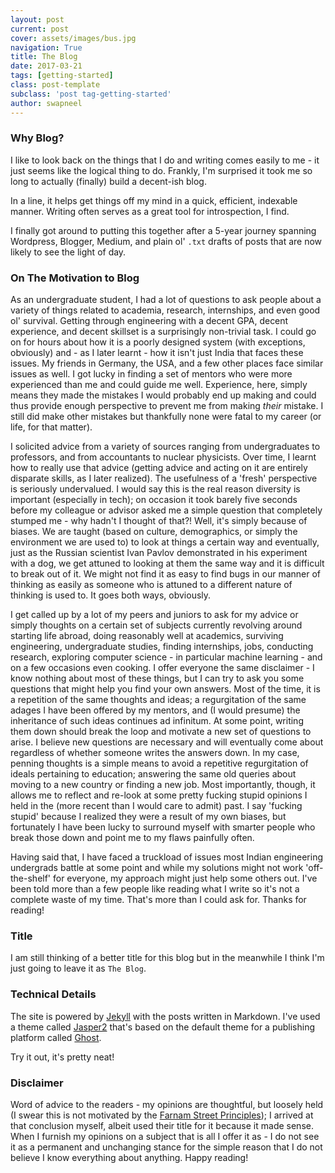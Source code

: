 ```yaml
---
layout: post
current: post
cover: assets/images/bus.jpg
navigation: True
title: The Blog
date: 2017-03-21
tags: [getting-started]
class: post-template
subclass: 'post tag-getting-started'
author: swapneel
---
```


### Why Blog?

I like to look back on the things that I do and writing comes easily to me - it just seems like the logical thing to do. Frankly, I'm surprised it took me so long to actually (finally) build a decent-ish blog.

In a line, it helps get things off my mind in a quick, efficient, indexable manner. Writing often serves as a great tool for introspection, I find.

I finally got around to putting this together after a 5-year journey spanning Wordpress, Blogger, Medium, and plain ol' `.txt` drafts of posts that are now likely to see the light of day.


### On The Motivation to Blog

As an undergraduate student, I had a lot of questions to ask people about a variety of things related to academia, research, internships, and even good ol' survival. Getting through engineering with a decent GPA, decent experience, and decent skillset is a surprisingly non-trivial task. I could go on for hours about how it is a poorly designed system (with exceptions, obviously) and - as I later learnt - how it isn't just India that faces these issues. My friends in Germany, the USA, and a few other places face similar issues as well. I got lucky in finding a set of mentors who were more experienced than me and could guide me well. Experience, here, simply means they made the mistakes I would probably end up making and could thus provide enough perspective to prevent me from making *their* mistake. I still did make other mistakes but thankfully none were fatal to my career (or life, for that matter).

I solicited advice from a variety of sources ranging from undergraduates to professors, and from accountants to nuclear physicists. Over time, I learnt how to really use that advice (getting advice and acting on it are entirely disparate skills, as I later realized). The usefulness of a 'fresh' perspective is seriously undervalued. I would say this is the real reason diversity is important (especially in tech); on occasion it took barely five seconds before my colleague or advisor asked me a simple question that completely stumped me - why hadn't I thought of that?! Well, it's simply because of biases. We are taught (based on culture, demographics, or simply the environment we are used to) to look at things a certain way and eventually, just as the Russian scientist Ivan Pavlov demonstrated in his experiment with a dog, we get attuned to looking at them the same way and it is difficult to break out of it. We might not find it as easy to find bugs in our manner of thinking as easily as someone who is attuned to a different nature of thinking is used to. It goes both ways, obviously.

I get called up by a lot of my peers and juniors to ask for my advice or simply thoughts on a certain set of subjects currently revolving around starting life abroad, doing reasonably well at academics, surviving engineering, undergraduate studies, finding internships, jobs, conducting research, exploring computer science - in particular machine learning - and on a few occasions even cooking. I offer everyone the same disclaimer - I know nothing about most of these things, but I can try to ask you some questions that might help you find your own answers. Most of the time, it is a repetition of the same thoughts and ideas; a regurgitation of the same adages I have been offered by my mentors, and (I would presume) the inheritance of such ideas continues ad infinitum. At some point, writing them down should break the loop and motivate a new set of questions to arise. I believe new questions are necessary and will eventually come about regardless of whether someone writes the answers down. In my case, penning thoughts is a simple means to avoid a repetitive regurgitation of ideals pertaining to education; answering the same old queries about moving to a new country or finding a new job. Most importantly, though, it allows me to reflect and re-look at some pretty fucking stupid opinions I held in the (more recent than I would care to admit) past. I say 'fucking stupid' because I realized they were a result of my own biases, but fortunately I have been lucky to surround myself with smarter people who break those down and point me to my flaws painfully often. 

Having said that, I have faced a truckload of issues most Indian engineering undergrads battle at some point and while my solutions might not work 'off-the-shelf' for everyone, my approach might just help some others out. I've been told more than a few people like reading what I write so it's not a complete waste of my time. That's more than I could ask for. Thanks for reading!


### Title

I am still thinking of a better title for this blog but in the meanwhile I think I'm just going to leave it as `The Blog`.


### Technical Details

The site is powered by [Jekyll](http://jekyllrb.com) with the posts written in Markdown. 
I've used a theme called [Jasper2](https://github.com/jekyller/jasper2) that's based on the default theme for a publishing platform called [Ghost](https://www.ghost.org).

Try it out, it's pretty neat!


### Disclaimer

Word of advice to the readers - my opinions are thoughtful, but loosely held (I swear this is not motivated by the [Farnam Street Principles](https://fs.blog/principles/)); I arrived at that conclusion myself, albeit used their title for it because it made sense. When I furnish my opinions on a subject that is all I offer it as - I do not see it as a permanent and unchanging stance for the simple reason that I do not believe I know everything about anything. Happy reading! 